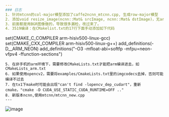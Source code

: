 ```yaml
---
### 日志
1. 针对mtcnn的col-major模型添加了caffe2ncnn_mtcnn.cpp, 生成row-major模型
2. 添加void resize_image(ncnn::Mat& srcImage, ncnn::Mat& dstImage)，无arm优化
3. 前面都是用BGR图像做的，导致很多漏检，改过来了。
4. 3519编译：在CMakelist.txt的17行下面手动添加如下代码
```
set(CMAKE_C_COMPILER   arm-hisiv500-linux-gcc) 
set(CMAKE_CXX_COMPILER arm-hisiv500-linux-g++)
add_definitions(-D__ARM_NEON)
add_definitions("-O3 -mfloat-abi=softfp -mfpu=neon-vfpv4 -ffunction-sections") 
```
5. 在非手机的arm环境下，需要修改CMakeLists.txt才能把arm编译进去，如CMakeLists_arm.txt
6. 如果使用opencv2，需要将examples/CmakeLists.txt里的imgcodecs去掉，否则可能编译不过去
7. 在tx1下make时可能会出现"can't find -lopencv_dep_cudart"，重新cmake，"cmake -D CUDA_USE_STATIC_CUDA_RUNTIME=OFF .."
8. 新版本ncnn,使用mtcnn/mtcnn_new.cpp 
---
```

![image](https://github.com/ElegantGod/ncnn/blob/master/mtcnn/result.jpg)
